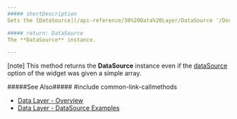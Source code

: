 ```yaml
---
##### shortDescription
Gets the [DataSource](/api-reference/30%20Data%20Layer/DataSource '/Documentation/ApiReference/Data_Layer/DataSource/') instance.

##### return: DataSource
The **DataSource** instance.

---
```

[note] This method returns the **DataSource** instance even if the [dataSource](/api-reference/20%20Data%20Visualization%20Widgets/dxSparkline/1%20Configuration/dataSource.md '{basewidgetpath}/Configuration/#dataSource') option of the widget was given a simple array.

#####See Also#####
#include common-link-callmethods
- [Data Layer - Overview](/concepts/30%20Data%20Layer/5%20Data%20Layer '/Documentation/Guide/Data_Layer/Data_Layer/')
- [Data Layer - DataSource Examples](/concepts/30%20Data%20Layer/51%20Data%20Source%20Examples '/Documentation/Guide/Data_Layer/Data_Source_Examples/')